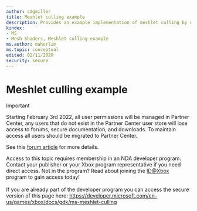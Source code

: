 ```yaml
---
author: sdgmiller
title: Meshlet culling example
description: Provides an example implementation of meshlet culling by using Amplification Shaders and Mesh Shaders.
kindex:
- MS
- Mesh Shaders, Meshlet culling example
ms.author: mahurlim
ms.topic: conceptual
edited: 02/11/2020
security: secure
---
```


# Meshlet culling example
> [!IMPORTANT]
> Starting February 3rd 2022, all user permissions will be managed in Partner Center, any users that do not exist in the Partner Center user store will lose access to forums, secure documentation, and downloads. To maintain access all users should be migrated to Partner Center. <p></p>See this <a href="https://forums.xboxlive.com/articles/132187/breaking-change-user-access-for-forums-secure-docu.html">forum article</a> for more details.  

 Access to this topic requires membership in an NDA developer program. Contact your publisher or your Xbox program representative if you need direct access. Not in the program? Read about joining the <a href="https://www.xbox.com/Developers/id">ID@Xbox</a> program to gain access today!  <br/><br/>If you are already part of the developer program you can access the secure version of this page here: <a target="_blank" href="https://developer.microsoft.com/en-us/games/xbox/docs/gdk/ms-meshlet-culling">https://developer.microsoft.com/en-us/games/xbox/docs/gdk/ms-meshlet-culling</a>